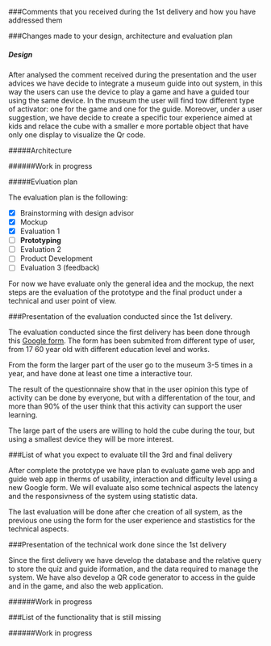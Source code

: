 ###Comments that you received during the 1st delivery and how you have addressed them

###Changes made to your design, architecture and evaluation plan 

##### Design
After analysed the comment received during the presentation and the user advices we have decide to integrate
a museum guide into out system, in this way the users can use the device to play a game and have a guided tour
using the same device. In the museum the user will find tow different type of activator: one for the game and one for the guide.
Moreover, under a user suggestion, we have decide to create a specific tour experience aimed at kids and
relace the cube with a smaller e more portable object that have only one display to visualize the Qr code.

#####Architecture

######Work in progress

#####Evluation plan 

The evaluation plan is the following:

- [X] Brainstorming with design advisor
- [X] Mockup
- [X] Evaluation 1
- [ ] **Prototyping**
- [ ] Evaluation 2
- [ ] Product Development
- [ ] Evaluation 3 (feedback)

For now we have evaluate only the general idea and the mockup, the next steps are the evaluation of the prototype
and the final product under a technical and user point of view.

###Presentation of the evaluation conducted since the 1st delivery.

The evaluation conducted since the first delivery has been done through this [Google form](https://forms.gle/j8imT1uCAk1TxU6y6).
The form has been submited from different type of user, from 17 60 year old with different education level and works.
 
From the form the larger part of the user go to the museum 3-5 times in a year, and have done at least one time a 
interactive tour.

The result of the questionnaire show that in the user opinion this type of activity can be done by everyone, but 
with a differentation of the tour, and more than 90% of the user think that this activity can support the user learning.

The large part of the users are willing to hold the cube during the tour, but using a smallest device 
they will be more interest.


###List of what you expect to evaluate till the 3rd and final delivery
 
After complete the prototype we have plan to evaluate game web app and guide web app in therms of
usability, interaction and difficulty level using a new Google form.
We will evaluate also some technical aspects the latency and the responsivness of the system using statistic data.

The last evaluation will be done after che creation of all system, as the previous one using the form for the user 
experience and stastistics for the technical aspects.

###Presentation of the technical work done since the 1st delivery

Since the first delivery we have develop the database and the relative query to store the quiz and guide iformation, and the data required 
to manage the system.
We have also develop a QR code generator to access in the guide and in the game, and also the web application.

######Work in progress

###List of the functionality that is still missing

######Work in progress
